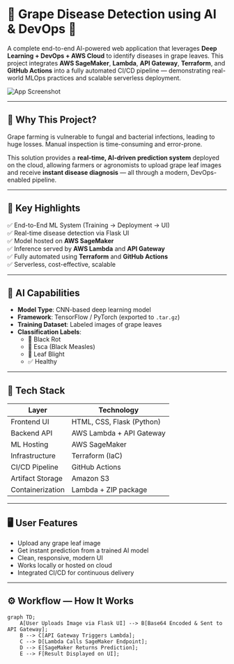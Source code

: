 # 🍇 Grape Disease Detection using AI & DevOps 🚀

A complete end-to-end AI-powered web application that leverages **Deep Learning + DevOps + AWS Cloud** to identify diseases in grape leaves. This project integrates **AWS SageMaker**, **Lambda**, **API Gateway**, **Terraform**, and **GitHub Actions** into a fully automated CI/CD pipeline — demonstrating real-world MLOps practices and scalable serverless deployment.

![App Screenshot](assets/screenshot.png) <!-- Replace with real screenshot -->

---

## 📌 Why This Project?

Grape farming is vulnerable to fungal and bacterial infections, leading to huge losses. Manual inspection is time-consuming and error-prone.

This solution provides a **real-time, AI-driven prediction system** deployed on the cloud, allowing farmers or agronomists to upload grape leaf images and receive **instant disease diagnosis** — all through a modern, DevOps-enabled pipeline.

---

## 🌟 Key Highlights

✅ End-to-End ML System (Training → Deployment → UI)  
✅ Real-time disease detection via Flask UI  
✅ Model hosted on **AWS SageMaker**  
✅ Inference served by **AWS Lambda** and **API Gateway**  
✅ Fully automated using **Terraform** and **GitHub Actions**  
✅ Serverless, cost-effective, scalable  

---

## 🧠 AI Capabilities

- **Model Type**: CNN-based deep learning model
- **Framework**: TensorFlow / PyTorch (exported to `.tar.gz`)
- **Training Dataset**: Labeled images of grape leaves
- **Classification Labels**:
  - 🍇 Black Rot  
  - 🍇 Esca (Black Measles)  
  - 🍇 Leaf Blight  
  - ✅ Healthy  

---

## 🧱 Tech Stack

| Layer             | Technology                           |
|------------------|--------------------------------------|
| Frontend UI       | HTML, CSS, Flask (Python)            |
| Backend API       | AWS Lambda + API Gateway             |
| ML Hosting        | AWS SageMaker                        |
| Infrastructure    | Terraform (IaC)                      |
| CI/CD Pipeline    | GitHub Actions                       |
| Artifact Storage  | Amazon S3                            |
| Containerization  | Lambda + ZIP package                 |

---

## 🖥️ User Features

- Upload any grape leaf image
- Get instant prediction from a trained AI model
- Clean, responsive, modern UI
- Works locally or hosted on cloud
- Integrated CI/CD for continuous delivery

---

## ⚙️ Workflow — How It Works

```mermaid
graph TD;
    A[User Uploads Image via Flask UI] --> B[Base64 Encoded & Sent to API Gateway];
    B --> C[API Gateway Triggers Lambda];
    C --> D[Lambda Calls SageMaker Endpoint];
    D --> E[SageMaker Returns Prediction];
    E --> F[Result Displayed on UI];
